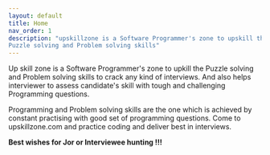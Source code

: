 ```yaml
---
layout: default
title: Home
nav_order: 1
description: "upskillzone is a Software Programmer's zone to upskill the
Puzzle solving and Problem solving skills"
---
```


Up skill zone is a Software Programmer's zone to upkill the Puzzle solving
and Problem solving skills to crack any kind of interviews. And also helps
interviewer to assess candidate's skill with tough and challenging Programming 
questions.

Programming and Problem solving skills are the one which is achieved by
constant practising with good set of programming questions. Come to
upskillzone.com and practice coding and deliver best in interviews.

**Best wishes for Jor or Interviewee hunting !!!**
